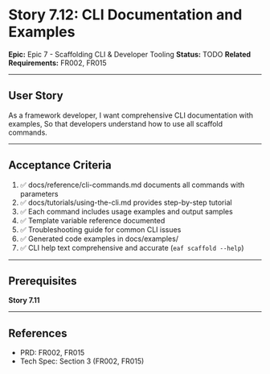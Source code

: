 # Story 7.12: CLI Documentation and Examples

**Epic:** Epic 7 - Scaffolding CLI & Developer Tooling
**Status:** TODO
**Related Requirements:** FR002, FR015

---

## User Story

As a framework developer,
I want comprehensive CLI documentation with examples,
So that developers understand how to use all scaffold commands.

---

## Acceptance Criteria

1. ✅ docs/reference/cli-commands.md documents all commands with parameters
2. ✅ docs/tutorials/using-the-cli.md provides step-by-step tutorial
3. ✅ Each command includes usage examples and output samples
4. ✅ Template variable reference documented
5. ✅ Troubleshooting guide for common CLI issues
6. ✅ Generated code examples in docs/examples/
7. ✅ CLI help text comprehensive and accurate (`eaf scaffold --help`)

---

## Prerequisites

**Story 7.11**

---

## References

- PRD: FR002, FR015
- Tech Spec: Section 3 (FR002, FR015)
